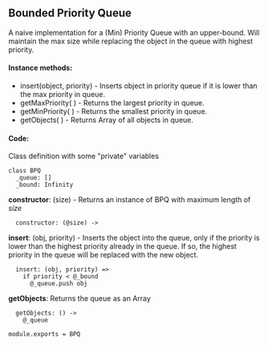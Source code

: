 Bounded Priority Queue
-----------

A naive implementation for a (Min) Priority Queue with an upper-bound. Will maintain the max size while replacing the object in the queue with highest priority.

#### Instance methods:

- insert(object, priority) - Inserts object in priority queue if it is lower than the max priority in queue.
- getMaxPriority( ) - Returns the largest priority in queue.
- getMinPriority( ) - Returns the smallest priority in queue.
- getObjects( ) - Returns Array of all objects in queue.

#### Code:

Class definition with some "private" variables

    class BPQ
      _queue: []
      _bound: Infinity

**constructor**: (size) - Returns an instance of BPQ with maximum length of _size_

      constructor: (@size) ->

**insert**: (obj, priority) - Inserts the object into the queue, only if the priority is lower than the highest priority already in the queue. If so, the highest priority in the queue will be replaced with the new object.

      insert: (obj, priority) =>
        if priority < @_bound
          @_queue.push obj

**getObjects**: Returns the queue as an Array

      getObjects: () ->
        @_queue

    module.exports = BPQ
